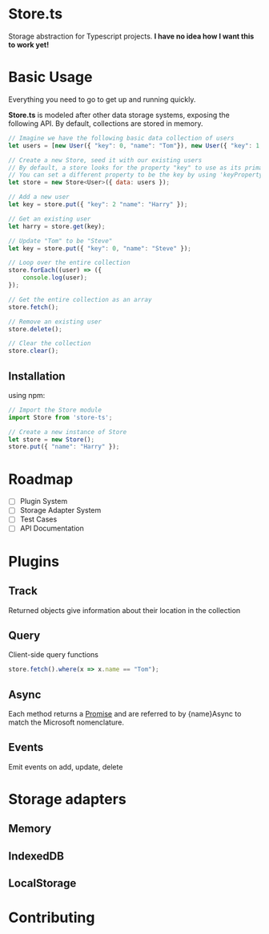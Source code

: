 # Store.ts

Storage abstraction for Typescript projects. **I have no idea how I want this to work yet!**

# Basic Usage

Everything you need to go to get up and running quickly.

**Store.ts** is modeled after other data storage systems, exposing the following API. By default, collections are stored in memory.

```javascript
// Imagine we have the following basic data collection of users
let users = [new User({ "key": 0, "name": "Tom"}), new User({ "key": 1, "name": "Dick"})];

// Create a new Store, seed it with our existing users
// By default, a store looks for the property "key" to use as its primary key
// You can set a different property to be the key by using 'keyProperty'
let store = new Store<User>({ data: users });

// Add a new user
let key = store.put({ "key": 2 "name": "Harry" });

// Get an existing user
let harry = store.get(key);

// Update "Tom" to be "Steve"
let key = store.put({ "key": 0, "name": "Steve" });

// Loop over the entire collection
store.forEach((user) => ({
    console.log(user);
});

// Get the entire collection as an array
store.fetch();

// Remove an existing user
store.delete();

// Clear the collection
store.clear();
```

## Installation

using npm:

```javascript
// Import the Store module
import Store from 'store-ts';

// Create a new instance of Store
let store = new Store();
store.put({ "name": "Harry" });
```

# Roadmap

- [ ] Plugin System
- [ ] Storage Adapter System
- [ ] Test Cases
- [ ] API Documentation

# Plugins

## Track

Returned objects give information about their location in the collection
## Query

Client-side query functions

```javascript
store.fetch().where(x => x.name == "Tom");
```

## Async
Each method returns a [Promise](https://developer.mozilla.org/en-US/docs/Web/JavaScript/Reference/Global_Objects/Promise) and are referred to by {name}Async to match the Microsoft nomenclature.
## Events
Emit events on add, update, delete

# Storage adapters

## Memory
## IndexedDB
## LocalStorage

# Contributing